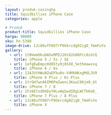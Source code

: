 ```yaml
---
layout: produk-casinghp
title: Squidbillies iPhone Case
categories: apple

# Produk
product-title: Squidbillies iPhone Case
harga: 90000
sku: hn-5398
image-drive: 1Jc80ufF0O7rP9Gkrcdg0ZigD_fmmFuYo
gallery:
  - url: 1tNVwmOkuDAOxMPDJ2Ut82G08FCc0zdrQ
    title: iPhone 5 / 5s / SE
  - url: 1ofgEwEmpcHd85ty9j8SX8_5ethmawxsq
    title: iPhone 6 / 6s
  - url: 11AJUtHWuNZwEFbu0o-V4MkNKxgMdL3U9
    title: iPhone 6 Plus / 6s Plus
  - url: 1trGH7wnA6IM6PmZwenc3KauC80jm9_Gt
    title: iPhone 7 / 8
  - url: 1Fz6EtsdDkDyYHLvWqSwdIRgLWCTkKeD_
    title: iPhone 7 Plus / 8 Plus
  - url: 1Jc80ufF0O7rP9Gkrcdg0ZigD_fmmFuYo
    title: iPhone X
---
```

